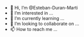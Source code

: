 - 👋 Hi, I’m @Esteban-Duran-Marti
- 👀 I’m interested in ...
- 🌱 I’m currently learning ...
- 💞️ I’m looking to collaborate on ...
- 📫 How to reach me ...

<!---
Esteban-Duran-Marti/Esteban-Duran-Marti is a ✨ special ✨ repository because its `README.md` (this file) appears on your GitHub profile.
You can click the Preview link to take a look at your changes.
--->
